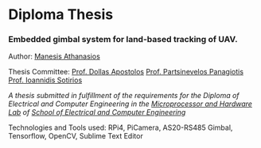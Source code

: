 # Diploma Thesis

### Embedded gimbal system for land-based tracking of UAV.

Author:
[Manesis Athanasios][page]

Thesis Committee:
[Prof. Dollas Apostolos][page1]
[Prof. Partsinevelos Panagiotis][page2]
[Prof. Ioannidis Sotirios][page3]

*A thesis submitted in fulfillment of the requirements for the Diploma of Electrical and Computer Engineering in the [Microprocessor and Hardware Lab][mhlPage] of [School of Electrical and Computer Engineering][ecePage]*


Technologies and Tools used: RPi4, PiCamera, AS20-RS485 Gimbal, Tensorflow, OpenCV, Sublime Text Editor



[page1]: https://www.ece.tuc.gr/index.php?id=4531&tx_tuclabspersonnel_list%5Bperson%5D=289&tx_tuclabspersonnel_list%5Baction%5D=person&tx_tuclabspersonnel_list%5Bcontroller%5D=List
[page2]: http://senselab.tuc.gr/index.php/people/
[page3]: https://www.tuc.gr/index.php?id=5643&tx_tuclabspersonnel_pi3%5Bpersonid%5D=707
[page]:	 https://www.linkedin.com/in/manesisathanasios/
[tucPage]: https://www.tuc.gr
[ecePage]: https://www.ece.tuc.gr/
[mhlPage]: https://www.mhl.tuc.gr/
